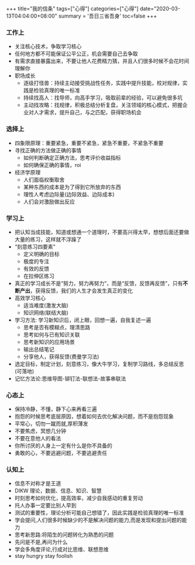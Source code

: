 +++
title="我的信条"
tags=["心得"]
categories=["心得"]
date="2020-03-13T04:04:00+08:00"
summary = '吾日三省吾身'
toc=false
+++

### 工作上

- 关注核心技术，争取学习核心
- 任何地方都不可能保证公平公正，机会需要自己去争取
- 有需求直接暴露出来，不要让他人花费精力猜，并且人们很多时候不会花时间理解你
- 职场成长
  - 逐级打怪兽：持续主动接受挑战性任务，实践中提升技能，校对规律，实践是检验真理的唯一标准
  - 持续找高人：找导师，向高手学习，吸取前辈的经验，可以避免很多坑
  - 主动找攻略：找规律，积极总结分析复盘，关注领域的核心模式，把握企业对人才需求，提升自己，与之匹配，获得职场机会

### 选择上

- 四象限原理：重要紧急，重要不紧急，紧急不重要，不紧急不重要
- 寻找正确的方法做正确的事情
  - 如何判断确定正确方法，思考评价收益指标
  - 如何确保正确的事情，roi
- 经济学原理
  - 人们面临权衡取舍
  - 某种东西的成本是为了得到它所放弃的东西
  - 理性人考虑边际量(边际效益、边际成本)
  - 人们会对激励做出反应

### 学习上

- 把认知当成技能，知道或想通一个道理时，不要高兴得太早，想想后面还要做大量的练习，这样就不浮躁了
- “刻意练习四要素”
  - 定义明确的目标
  - 极度的专注
  - 有效的反馈
  - 在拉伸区练习
- 真正的学习成长不是“努力，努力再努力”，而是“反馈，反馈再反馈”，只有**不断产出**，获得反馈，我们的人生才会发生真正的变化
- 高效学习核心
  - 适当难度(激发大脑)
  - 知识网络(联结大脑)
- 学习方法: 学习新知识后，闭上眼，回想一遍，自我复述一遍
  - 思考是否有模糊点，理清思路
  - 思考如何与已有知识关联
  - 思考新知识的应用场景
  - 输出总结笔记
  - 分享他人，获得反馈(费曼学习法)
- 选定目标，制定计划，刻意练习，像大牛学习，复制学习路线，多总结反思(可落地)
- 记忆方法论:思维导图-铆钉法-联想法-故事串联法

### 心态上

- 保持冷静，不懂，静下心来再看三遍
- 抱怨的时候思考底层原因，想着如何去优化解决问题，而不是抱怨现象
- 平常心，切勿一蹴而就,厚积薄发
- 不要焦虑，冥想几分钟
- 不要在意他人的看法
- 你所讨厌的人身上一定有什么是你不具备的
- 勇敢的心，不要逃避问题，不要逃避责任

### 认知上

- 信息不对称才是王道
- DIKW 理论，数据、信息、知识、智慧
- 时刻思考如何优化，提高效率，减少自我感动的重复劳动
- 托人办事一定要比别人早到
- 测试的重要性，理论分析可能自己想错了，因此实践是检验真理的唯一标准
- 学会提问,人们很多时候缺少的不是解决问题的能力,而是发现和提出问题的能力
- 思考新思路:将陌生的问题转化为熟悉的问题
- 先问是不是,再问为什么
- 学会多角度评论,行成对比思维、联想思维
- stay hungry stay foolish
